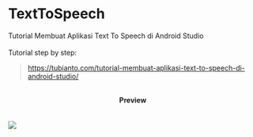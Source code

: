 # TextToSpeech
Tutorial Membuat Aplikasi Text To Speech di Android Studio
<br/>
<br/>
Tutorial step by step:
> <a href="https://tubianto.com/tutorial-membuat-aplikasi-text-to-speech-di-android-studio/">https://tubianto.com/tutorial-membuat-aplikasi-text-to-speech-di-android-studio/</a>
<br/>
<center><b>Preview</b></center>
<br/>
<br/>
<img src="https://i0.wp.com/tubianto.com/wp-content/uploads/2023/02/Aplikasi-Text-To-Speech.jpeg?resize=461%2C1024&ssl=1">

